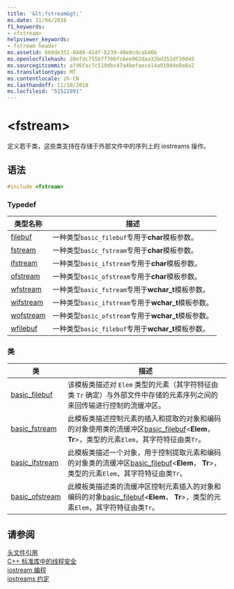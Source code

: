 ```yaml
---
title: '&lt;fstream&gt;'
ms.date: 11/04/2016
f1_keywords:
- <fstream>
helpviewer_keywords:
- fstream header
ms.assetid: 660de351-0489-41df-b239-40e0cdcab46b
ms.openlocfilehash: 20efdc755b7f706fc6ee962daa32bd352df39d45
ms.sourcegitcommit: afd6fac7c519dbc47a4befaece14a919d4e0a8a2
ms.translationtype: MT
ms.contentlocale: zh-CN
ms.lasthandoff: 11/10/2018
ms.locfileid: "51522891"
---
```

# <a name="ltfstreamgt"></a>&lt;fstream&gt;

定义若干类，这些类支持在存储于外部文件中的序列上的 iostreams 操作。

## <a name="syntax"></a>语法

```cpp
#include <fstream>
```

### <a name="typedefs"></a>Typedef

|类型名称|描述|
|-|-|
|[filebuf](../standard-library/fstream-typedefs.md#filebuf)|一种类型`basic_filebuf`专用于**char**模板参数。|
|[fstream](../standard-library/fstream-typedefs.md#fstream)|一种类型`basic_fstream`专用于**char**模板参数。|
|[ifstream](../standard-library/fstream-typedefs.md#ifstream)|一种类型`basic_ifstream`专用于**char**模板参数。|
|[ofstream](../standard-library/fstream-typedefs.md#ofstream)|一种类型`basic_ofstream`专用于**char**模板参数。|
|[wfstream](../standard-library/fstream-typedefs.md#wfstream)|一种类型`basic_fstream`专用于**wchar_t**模板参数。|
|[wifstream](../standard-library/fstream-typedefs.md#wifstream)|一种类型`basic_ifstream`专用于**wchar_t**模板参数。|
|[wofstream](../standard-library/fstream-typedefs.md#wofstream)|一种类型`basic_ofstream`专用于**wchar_t**模板参数。|
|[wfilebuf](../standard-library/fstream-typedefs.md#wfilebuf)|一种类型`basic_filebuf`专用于**wchar_t**模板参数。|

### <a name="classes"></a>类

|类|描述|
|-|-|
|[basic_filebuf](../standard-library/basic-filebuf-class.md)|该模板类描述对 `Elem` 类型的元素（其字符特征由类 `Tr` 确定）与外部文件中存储的元素序列之间的来回传输进行控制的流缓冲区。|
|[basic_fstream](../standard-library/basic-fstream-class.md)|此模板类描述控制元素的插入和提取的对象和编码的对象使用类的流缓冲区[basic_filebuf](../standard-library/basic-filebuf-class.md)\<**Elem**， **Tr**>，类型的元素`Elem`，其字符特征由类`Tr`。|
|[basic_ifstream](../standard-library/basic-ifstream-class.md)|此模板类描述一个对象，用于控制提取元素和编码的对象类的流缓冲区[basic_filebuf](../standard-library/basic-filebuf-class.md)\<**Elem**， **Tr**>，类型的元素`Elem`，其字符特征由类`Tr`。|
|[basic_ofstream](../standard-library/basic-ofstream-class.md)|此模板类描述类的流缓冲区控制元素插入的对象和编码的对象[basic_filebuf](../standard-library/basic-filebuf-class.md)\<**Elem**， **Tr**>，类型的元素`Elem`，其字符特征由类`Tr`。|

## <a name="see-also"></a>请参阅

[头文件引用](../standard-library/cpp-standard-library-header-files.md)<br/>
[C++ 标准库中的线程安全](../standard-library/thread-safety-in-the-cpp-standard-library.md)<br/>
[iostream 编程](../standard-library/iostream-programming.md)<br/>
[iostreams 约定](../standard-library/iostreams-conventions.md)<br/>
